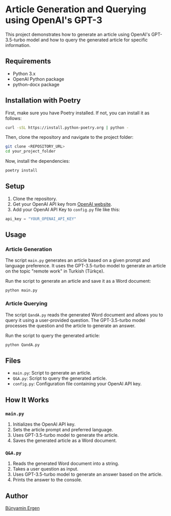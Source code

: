 # Article Generation and Querying using OpenAI's GPT-3

This project demonstrates how to generate an article using OpenAI's GPT-3.5-turbo model and how to query the generated article for specific information.

## Requirements

- Python 3.x
- OpenAI Python package
- python-docx package

## Installation with Poetry

First, make sure you have Poetry installed. If not, you can install it as follows:

```bash
curl -sSL https://install.python-poetry.org | python -
```

Then, clone the repository and navigate to the project folder:

```bash
git clone <REPOSITORY_URL>
cd your_project_folder
```

Now, install the dependencies:

```bash
poetry install
```

## Setup

1. Clone the repository.
2. Get your OpenAI API key from [OpenAI website](https://beta.openai.com/signup/).
3. Add your OpenAI API Key to `config.py` file like this:

```python
api_key = "YOUR_OPENAI_API_KEY"
```

## Usage

### Article Generation

The script `main.py` generates an article based on a given prompt and language preference. It uses the GPT-3.5-turbo model to generate an article on the topic "remote work" in Turkish (Türkçe).

Run the script to generate an article and save it as a Word document:

```bash
python main.py
```

### Article Querying

The script `QandA.py` reads the generated Word document and allows you to query it using a user-provided question. The GPT-3.5-turbo model processes the question and the article to generate an answer.

Run the script to query the generated article:

```bash
python QandA.py
```

## Files

- `main.py`: Script to generate an article.
- `Q&A.py`: Script to query the generated article.
- `config.py`: Configuration file containing your OpenAI API key.

## How It Works

### `main.py`

1. Initializes the OpenAI API key.
2. Sets the article prompt and preferred language.
3. Uses GPT-3.5-turbo model to generate the article.
4. Saves the generated article as a Word document.

### `Q&A.py`

1. Reads the generated Word document into a string.
2. Takes a user question as input.
3. Uses GPT-3.5-turbo model to generate an answer based on the article.
4. Prints the answer to the console.

## Author

[Bünyamin Ergen](https://www.linkedin.com/in/bunyaminergen/)
